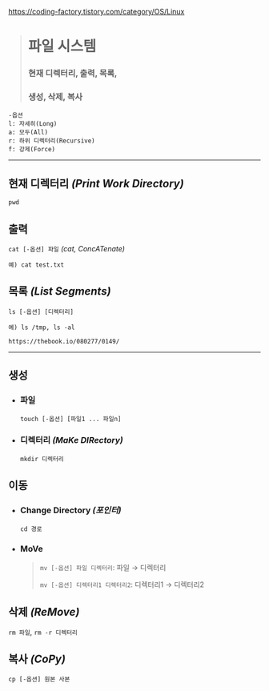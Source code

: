 https://coding-factory.tistory.com/category/OS/Linux
># 파일 시스템
>
>### 현재 디렉터리, 출력, 목록, 
>### 생성, 삭제, 복사
```
-옵션
l: 자세히(Long)
a: 모두(All)
r: 하위 디렉터리(Recursive)
f: 강제(Force)
```
---

## 현재 디렉터리 *(Print Work Directory)*
`pwd`

## 출력 
`cat [-옵션] 파일` *(cat, ConcATenate)*
```
예) cat test.txt
```

## 목록 *(List Segments)*
`ls [-옵션] [디렉터리]` 
```
예) ls /tmp, ls -al

https://thebook.io/080277/0149/
```

---

## 생성 

+ ### 파일
  `touch [-옵션] [파일1 ... 파일n]`

+ ### 디렉터리 *(MaKe DIRectory)*
  `mkdir 디렉터리`

## 이동

+ ### Change Directory *(포인터)*
  `cd 경로`

+ ### MoVe
  >`mv [-옵션] 파일 디렉터리`: 파일 → 디렉터리
  >
  >`mv [-옵션] 디렉터리1 디렉터리2`: 디렉터리1 → 디렉터리2

## 삭제 *(ReMove)*
`rm 파일`, `rm -r 디렉터리`

## 복사 *(CoPy)*
`cp [-옵션] 원본 사본` 


